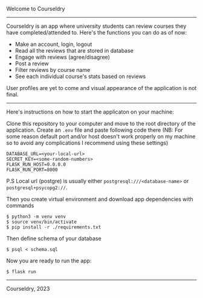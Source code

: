 Welcome to Courseldry

---

Courseldry is an app where university students can review courses they have completed/attended to.
Here's the functions you can do as of now:

- Make an account, login, logout
- Read all the reviews that are stored in database
- Engage with reviews (agree/disagree)
- Post a review
- Filter reviews by course name
- See each individual course's stats based on reviews

User profiles are yet to come and visual appearance of the application is not final.

---

Here's instructions on how to start the applicaton on your machine:

Clone this repository to your computer and move to the root directory of the application.
Create an `.env` file and paste following code there (NB: For some reason default port 
and/or host doesn't work properly on my machine so to avoid any complications I recommend
using these settings)

```
DATABASE_URL=<your-local-url>
SECRET_KEY=<some-random-numbers>
FLASK_RUN_HOST=0.0.0.0
FLASK_RUN_PORT=8000
```
P.S Local url (postgre) is usually either `postgresql:///<database-name>` or `postgresql+psycopg2://`.

Then you create virtual environment and download app dependencies with commands

```
$ python3 -m venv venv
$ source venv/bin/activate
$ pip install -r ./requirements.txt
```

Then define schema of your database

```
$ psql < schema.sql
```

Now you are ready to run the app:

```
$ flask run
```

---

Courseldry, 2023
